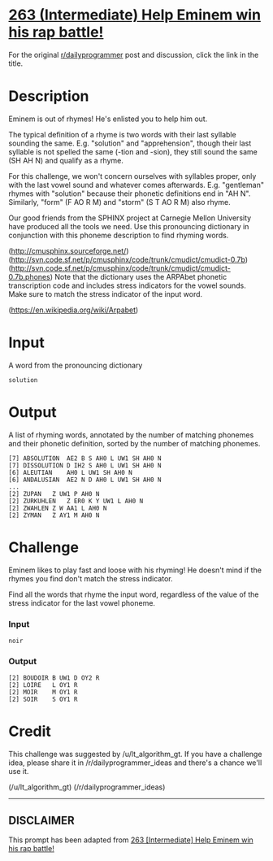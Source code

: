 # [263 (Intermediate) Help Eminem win his rap battle!](https://www.reddit.com/r/dailyprogrammer/comments/4fnz37/20160420_challenge_263_intermediate_help_eminem/)

For the original [r/dailyprogrammer](https://www.reddit.com/r/dailyprogrammer/) post and discussion, click the link in the title.

# Description
Eminem is out of rhymes! He's enlisted you to help him out.

The typical definition of a rhyme is two words with their last syllable sounding the same.
E.g. "solution" and "apprehension", though their last syllable is not spelled the same (-tion and -sion), they still sound the same (SH AH N) and qualify as a rhyme.

For this challenge, we won't concern ourselves with syllables proper, only with the last vowel sound and whatever comes afterwards.
E.g. "gentleman" rhymes with "solution" because their phonetic definitions end in "AH N". Similarly, "form" (F AO R M) and "storm" (S T AO R M) also rhyme.

Our good friends from the SPHINX project at Carnegie Mellon University have produced all the tools we need.
Use this pronouncing dictionary in conjunction
with this phoneme description to find rhyming words.

(http://cmusphinx.sourceforge.net/)
(http://svn.code.sf.net/p/cmusphinx/code/trunk/cmudict/cmudict-0.7b)
(http://svn.code.sf.net/p/cmusphinx/code/trunk/cmudict/cmudict-0.7b.phones)
Note that the dictionary uses the ARPAbet phonetic transcription code and
includes stress indicators for the vowel sounds. Make sure to match the stress indicator of the input word.

(https://en.wikipedia.org/wiki/Arpabet)
# Input
A word from the pronouncing dictionary


```
solution
```
# Output
A list of rhyming words, annotated by the number of matching phonemes and their phonetic definition,
sorted by the number of matching phonemes.


```
[7] ABSOLUTION  AE2 B S AH0 L UW1 SH AH0 N
[7] DISSOLUTION D IH2 S AH0 L UW1 SH AH0 N
[6] ALEUTIAN    AH0 L UW1 SH AH0 N
[6] ANDALUSIAN  AE2 N D AH0 L UW1 SH AH0 N
...
[2] ZUPAN   Z UW1 P AH0 N
[2] ZURKUHLEN   Z ER0 K Y UW1 L AH0 N
[2] ZWAHLEN Z W AA1 L AH0 N
[2] ZYMAN   Z AY1 M AH0 N
```
# Challenge
Eminem likes to play fast and loose with his rhyming!
He doesn't mind if the rhymes you find don't match the stress indicator.

Find all the words that rhyme the input word, regardless of the value of the stress indicator for the last vowel phoneme.

### Input

```
noir
```
### Output

```
[2] BOUDOIR B UW1 D OY2 R
[2] LOIRE   L OY1 R
[2] MOIR    M OY1 R
[2] SOIR    S OY1 R
```
# Credit
This challenge was suggested by /u/lt_algorithm_gt. If you have a challenge idea, please share it in /r/dailyprogrammer_ideas and there's a chance we'll use it. 

(/u/lt_algorithm_gt)
(/r/dailyprogrammer_ideas)

----
## **DISCLAIMER**
This prompt has been adapted from [263 [Intermediate] Help Eminem win his rap battle!](https://www.reddit.com/r/dailyprogrammer/comments/4fnz37/20160420_challenge_263_intermediate_help_eminem/
)
